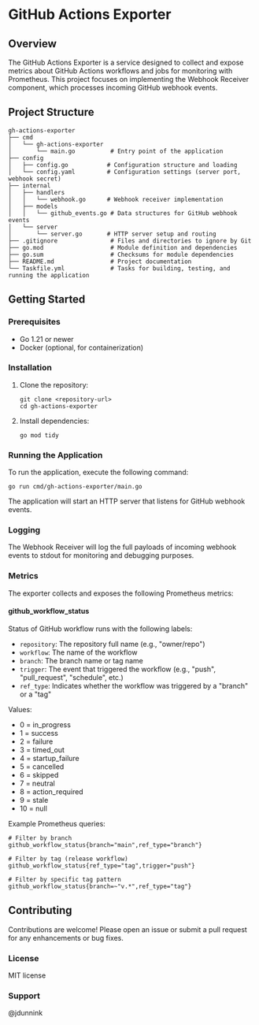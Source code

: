 # GitHub Actions Exporter

## Overview

The GitHub Actions Exporter is a service designed to collect and expose metrics about GitHub Actions workflows and jobs for monitoring with Prometheus. This project focuses on implementing the Webhook Receiver component, which processes incoming GitHub webhook events.

## Project Structure

```
gh-actions-exporter
├── cmd
│   └── gh-actions-exporter
│       └── main.go          # Entry point of the application
├── config
│   ├── config.go           # Configuration structure and loading
│   └── config.yaml         # Configuration settings (server port, webhook secret)
├── internal
│   ├── handlers
│   │   └── webhook.go      # Webhook receiver implementation
│   ├── models
│   │   └── github_events.go # Data structures for GitHub webhook events
│   └── server
│       └── server.go       # HTTP server setup and routing
├── .gitignore               # Files and directories to ignore by Git
├── go.mod                   # Module definition and dependencies
├── go.sum                   # Checksums for module dependencies
├── README.md                # Project documentation
└── Taskfile.yml             # Tasks for building, testing, and running the application
```

## Getting Started

### Prerequisites

- Go 1.21 or newer
- Docker (optional, for containerization)

### Installation

1. Clone the repository:
   ```
   git clone <repository-url>
   cd gh-actions-exporter
   ```

2. Install dependencies:
   ```
   go mod tidy
   ```

### Running the Application

To run the application, execute the following command:
```
go run cmd/gh-actions-exporter/main.go
```

The application will start an HTTP server that listens for GitHub webhook events.

### Logging

The Webhook Receiver will log the full payloads of incoming webhook events to stdout for monitoring and debugging purposes.

### Metrics

The exporter collects and exposes the following Prometheus metrics:

#### github_workflow_status

Status of GitHub workflow runs with the following labels:
- `repository`: The repository full name (e.g., "owner/repo")
- `workflow`: The name of the workflow
- `branch`: The branch name or tag name
- `trigger`: The event that triggered the workflow (e.g., "push", "pull_request", "schedule", etc.)
- `ref_type`: Indicates whether the workflow was triggered by a "branch" or a "tag"

Values:
- 0 = in_progress
- 1 = success
- 2 = failure
- 3 = timed_out
- 4 = startup_failure
- 5 = cancelled
- 6 = skipped
- 7 = neutral
- 8 = action_required
- 9 = stale
- 10 = null

Example Prometheus queries:
```
# Filter by branch
github_workflow_status{branch="main",ref_type="branch"}

# Filter by tag (release workflow)
github_workflow_status{ref_type="tag",trigger="push"}

# Filter by specific tag pattern
github_workflow_status{branch=~"v.*",ref_type="tag"}
```

## Contributing

Contributions are welcome! Please open an issue or submit a pull request for any enhancements or bug fixes.

### License

MIT license

### Support

@jdunnink